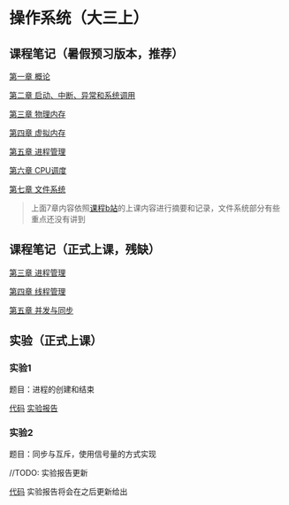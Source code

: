 # 操作系统（大三上）

## 课程笔记（暑假预习版本，推荐）

[第一章 概论](./prelearning/chapter1.md)

[第二章 启动、中断、异常和系统调用](./prelearning/chapter2.md)

[第三章 物理内存](./prelearning/chapter3.md)

[第四章 虚拟内存](./prelearning/chapter4.md)

[第五章 进程管理](./prelearning/chapter5.md)

[第六章 CPU调度](./prelearning/chapter6.md)

[第七章 文件系统](./prelearning/chapter7.md)

> 上面7章内容依照[课程b站](https://www.bilibili.com/video/BV1js411b7vg)的上课内容进行摘要和记录，文件系统部分有些重点还没有讲到

## 课程笔记（正式上课，残缺）

[第三章 进程管理](./formal/chapter3.md)

[第四章 线程管理](./formal/chapter4.md)

[第五章 并发与同步](./formal/chapter5.md)

## 实验（正式上课）

### 实验1

题目：进程的创建和结束

[代码](./exp/exp1/Process.cpp) [实验报告](./exp/exp1.md)

### 实验2

题目：同步与互斥，使用信号量的方式实现

//TODO: 实验报告更新

[代码](./exp/exp2/main.cpp) 实验报告将会在之后更新给出